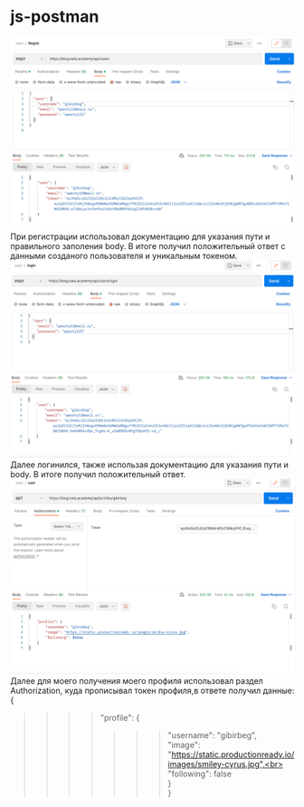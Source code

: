 # js-postman


![Image alt](https://github.com/distant007/js-postman/raw/main/image_2022-09-20_14-44-22.png)
При регистрации использовал документацию для указания пути и правильного заполения body. В итоге получил положительный ответ с данными созданого пользователя и уникальным токеном. 
![Image alt](https://github.com/distant007/js-postman/raw/main/image_2022-09-20_14-45-06.png)
Далее логинился, также использая документацию для указания пути и body. В итоге получил положительный ответ. 
![Image alt](https://github.com/distant007/js-postman/raw/main/image_2022-09-20_14-45-37.png)
Далее для моего получения моего профиля использовал раздел Authorization, куда прописывал токен профиля,в ответе получил данные:<br>
{<br>
>>>>"profile": {<br>
>>>>>>> "username": "gibirbeg",<br>
>>>>>>> "image": "https://static.productionready.io/images/smiley-cyrus.jpg",<br>
>>>>>>> "following": false<br>
>>>>}<br>
}


